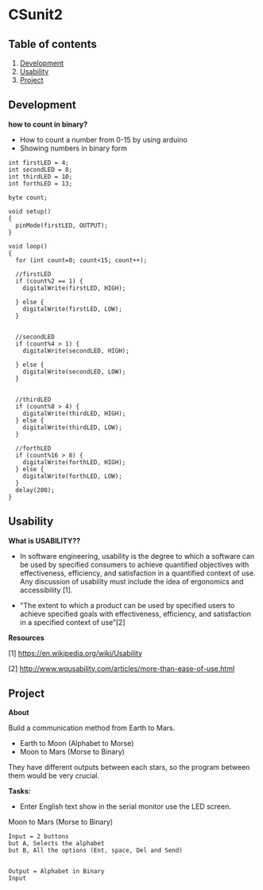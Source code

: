 # CSunit2

Table of contents
-----
1. [Development](#Development)
1. [Usability](#Usability)
1. [Project](#Project)

Development
-----
**how to count in binary?**
 - How to count a number from 0-15 by using arduino
 - Showing numbers in binary form
```
int firstLED = 4;
int secondLED = 8;
int thirdLED = 10;
int forthLED = 13;

byte count;

void setup()
{
  pinMode(firstLED, OUTPUT);
}

void loop()
{
  for (int count=0; count<15; count++);
  
  //firstLED
  if (count%2 == 1) {
    digitalWrite(firstLED, HIGH);
      
  } else {
    digitalWrite(firstLED, LOW);
  }
  
  
  //secondLED
  if (count%4 > 1) {
    digitalWrite(secondLED, HIGH);
    
  } else {
    digitalWrite(secondLED, LOW);
  }
  
  
  //thirdLED
  if (count%8 > 4) {
    digitalWrite(thirdLED, HIGH);
  } else {
    digitalWrite(thirdLED, LOW);
  }
  
  //forthLED
  if (count%16 > 8) {
    digitalWrite(forthLED, HIGH);
  } else {
    digitalWrite(forthLED, LOW);
  }
  delay(200);
}
```

Usability
-----
**What is USABILITY??**

 - In software engineering, usability is the degree to which a software can be used by specified consumers to achieve quantified objectives with effectiveness, efficiency, and satisfaction in a quantified context of use.
Any discussion of usability must include the idea of ergonomics and accessibility [1].

 - "The extent to which a product can be used by specified users to achieve specified goals with effectiveness, efficiency, and satisfaction in a specified context of use”[2]
 
**Resources**

[1] https://en.wikipedia.org/wiki/Usability

[2] http://www.wqusability.com/articles/more-than-ease-of-use.html

Project
-----
**About**

Build a communication method from Earth to Mars. 
 - Earth to Moon (Alphabet to Morse)
 - Moon to Mars (Morse to Binary)

They have different outputs between each stars, so the program between them would be very crucial.

**Tasks:**
 - Enter English text show in the serial monitor use the LED screen.

Moon to Mars (Morse to Binary)
```
Input = 2 buttons
but A, Selects the alphabet
but B, All the options (Ent, space, Del and Send)


Output = Alphabet in Binary
Input


